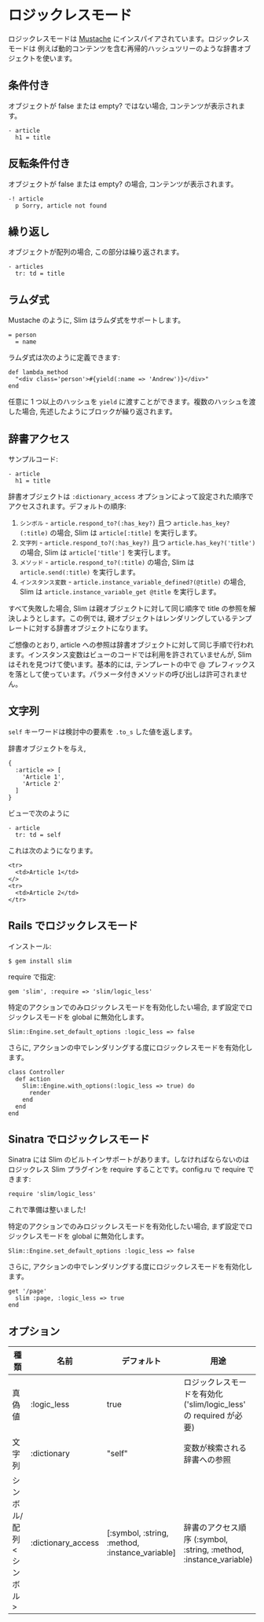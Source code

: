 # ロジックレスモード

ロジックレスモードは [Mustache](https://github.com/defunkt/mustache) にインスパイアされています。ロジックレスモードは
例えば動的コンテンツを含む再帰的ハッシュツリーのような辞書オブジェクトを使います。

## 条件付き

オブジェクトが false または empty? ではない場合, コンテンツが表示されます。

    - article
      h1 = title

## 反転条件付き

オブジェクトが false または empty? の場合, コンテンツが表示されます。

    -! article
      p Sorry, article not found

## 繰り返し

オブジェクトが配列の場合, この部分は繰り返されます。

    - articles
      tr: td = title

## ラムダ式

Mustache のように, Slim はラムダ式をサポートします。

    = person
      = name

ラムダ式は次のように定義できます:

    def lambda_method
      "<div class='person'>#{yield(:name => 'Andrew')}</div>"
    end

任意に 1 つ以上のハッシュを `yield` に渡すことができます。複数のハッシュを渡した場合, 先述したようにブロックが繰り返されます。

## 辞書アクセス

サンプルコード:

    - article
      h1 = title

辞書オブジェクトは `:dictionary_access` オプションによって設定された順序でアクセスされます。デフォルトの順序:

1. `シンボル` - `article.respond_to?(:has_key?)` 且つ `article.has_key?(:title)` の場合, Slim は `article[:title]` を実行します。
2. `文字列` - `article.respond_to?(:has_key?)` 且つ `article.has_key?('title')` の場合, Slim は `article['title']` を実行します。
3. `メソッド` - `article.respond_to?(:title)` の場合, Slim は `article.send(:title)` を実行します。
4. `インスタンス変数` - `article.instance_variable_defined?(@title)` の場合, Slim は `article.instance_variable_get @title` を実行します。

すべて失敗した場合, Slim は親オブジェクトに対して同じ順序で title の参照を解決しようとします。この例では, 親オブジェクトはレンダリングしているテンプレートに対する辞書オブジェクトになります。

ご想像のとおり, article への参照は辞書オブジェクトに対して同じ手順で行われます。インスタンス変数はビューのコードでは利用を許されていませんが, Slim はそれを見つけて使います。基本的には, テンプレートの中で @ プレフィックスを落として使っています。パラメータ付きメソッドの呼び出しは許可されません。


## 文字列

`self` キーワードは検討中の要素を `.to_s` した値を返します。

辞書オブジェクトを与え,

    {
      :article => [
        'Article 1',
        'Article 2'
      ]
    }

ビューで次のように

    - article
      tr: td = self

これは次のようになります。

    <tr>
      <td>Article 1</td>
    </>
    <tr>
      <td>Article 2</td>
    </tr>


## Rails でロジックレスモード

インストール:

    $ gem install slim

require で指定:

    gem 'slim', :require => 'slim/logic_less'

特定のアクションでのみロジックレスモードを有効化したい場合, まず設定でロジックレスモードを global に無効化します。

    Slim::Engine.set_default_options :logic_less => false

さらに, アクションの中でレンダリングする度にロジックレスモードを有効化します。

    class Controller
      def action
        Slim::Engine.with_options(:logic_less => true) do
          render
        end
      end
    end

## Sinatra でロジックレスモード

Sinatra には Slim のビルトインサポートがあります。しなければならないのはロジックレス Slim プラグインを require することです。config.ru で require できます:

    require 'slim/logic_less'

これで準備は整いました!

特定のアクションでのみロジックレスモードを有効化したい場合, まず設定でロジックレスモードを global に無効化します。

    Slim::Engine.set_default_options :logic_less => false

さらに, アクションの中でレンダリングする度にロジックレスモードを有効化します。

    get '/page'
      slim :page, :logic_less => true
    end

## オプション

| 種類 | 名前 | デフォルト | 用途 |
| ---- | ---- | ------- | ------- |
| 真偽値 | :logic_less | true | ロジックレスモードを有効化 ('slim/logic_less' の required が必要) |
| 文字列 | :dictionary | "self" | 変数が検索される辞書への参照 |
| シンボル/配列&lt;シンボル&gt; | :dictionary_access | [:symbol, :string, :method, :instance_variable] | 辞書のアクセス順序 (:symbol, :string, :method, :instance_variable) |
